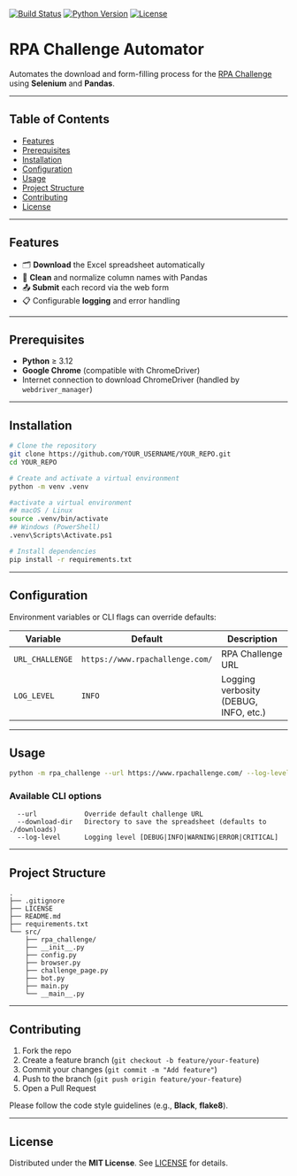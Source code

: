 [![Build Status](https://img.shields.io/github/actions/workflow/status/leandro-ferraz/python_rpa_challenge_fillforms/ci.yml?branch=main)](https://github.com/leandro-ferraz/python_rpa_challenge_fillforms/actions)
[![Python Version](https://img.shields.io/badge/python-%3E%3D3.12-blue)](https://www.python.org/)
[![License](https://img.shields.io/github/license/leandro-ferraz/python_rpa_challenge_fillForms)](https://github.com/leandro-ferraz/python_rpa_challenge_fillForms/blob/main/LICENSE)

# RPA Challenge Automator

Automates the download and form-filling process for the [RPA Challenge](https://www.rpachallenge.com/) using **Selenium** and **Pandas**.

---

## Table of Contents

- [Features](#features)
- [Prerequisites](#prerequisites)
- [Installation](#installation)
- [Configuration](#configuration)
- [Usage](#usage)
- [Project Structure](#project-structure)
- [Contributing](#contributing)
- [License](#license)

---

## Features

- 🗂️ **Download** the Excel spreadsheet automatically  
- 🔄 **Clean** and normalize column names with Pandas  
- 📤 **Submit** each record via the web form  
- 📋 Configurable **logging** and error handling  

---

## Prerequisites

- **Python** ≥ 3.12  
- **Google Chrome** (compatible with ChromeDriver)  
- Internet connection to download ChromeDriver (handled by `webdriver_manager`)  

---

## Installation

```bash
# Clone the repository
git clone https://github.com/YOUR_USERNAME/YOUR_REPO.git
cd YOUR_REPO

# Create and activate a virtual environment
python -m venv .venv

#activate a virtual environment
## macOS / Linux
source .venv/bin/activate
## Windows (PowerShell)
.venv\Scripts\Activate.ps1

# Install dependencies
pip install -r requirements.txt
```

---

## Configuration

Environment variables or CLI flags can override defaults:

| Variable         | Default                          | Description                             |
|------------------|----------------------------------|-----------------------------------------|
| `URL_CHALLENGE`  | `https://www.rpachallenge.com/` | RPA Challenge URL                       |
| `LOG_LEVEL`      | `INFO`                           | Logging verbosity (DEBUG, INFO, etc.)   |

---

## Usage

```bash
python -m rpa_challenge --url https://www.rpachallenge.com/ --log-level DEBUG
```

### Available CLI options

```text
  --url            Override default challenge URL
  --download-dir   Directory to save the spreadsheet (defaults to ./downloads)
  --log-level      Logging level [DEBUG|INFO|WARNING|ERROR|CRITICAL]
```

---

## Project Structure

```
.
├── .gitignore
├── LICENSE
├── README.md
├── requirements.txt
└── src/
    ├── rpa_challenge/
    ├── __init__.py
    ├── config.py
    ├── browser.py
    ├── challenge_page.py
    ├── bot.py
    ├── main.py
    └── __main__.py
```

---

## Contributing

1. Fork the repo  
2. Create a feature branch (`git checkout -b feature/your-feature`)  
3. Commit your changes (`git commit -m "Add feature"`)  
4. Push to the branch (`git push origin feature/your-feature`)  
5. Open a Pull Request

Please follow the code style guidelines (e.g., **Black**, **flake8**).

---

## License

Distributed under the **MIT License**. See [LICENSE](LICENSE) for details.
